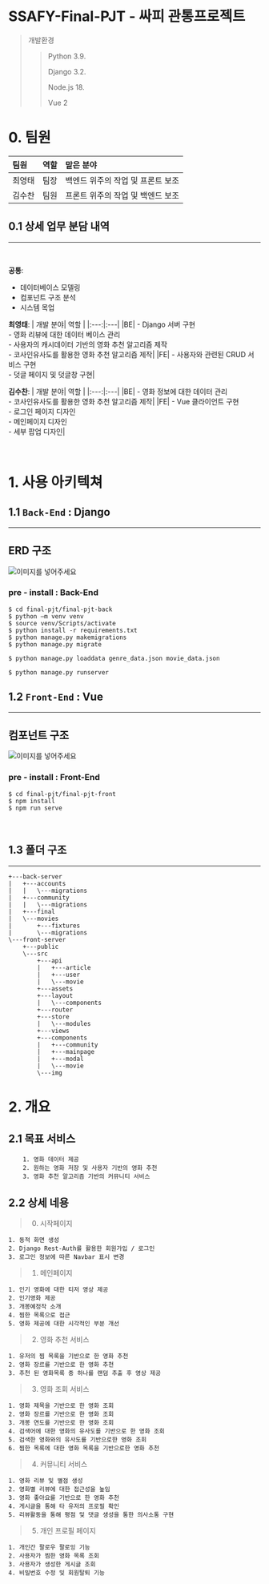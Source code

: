 # SSAFY-Final-PJT - 싸피 관통프로젝트

>  개발환경
>
> >Python 3.9.
> >
> > Django 3.2.
> > 
> > Node.js 18.
> >
> > Vue 2

# 0. 팀원

| 팀원| 역할 | 맡은 분야|
|:---|:---|:---|
|최영태|팀장| 백엔드 위주의 작업 및 프론트 보조|
|김수찬|팀원| 프론트 위주의 작업 및 백엔드 보조|

## 0.1 상세 업무 분담 내역
---
<br>

**공통**: 
- 데이터베이스 모델링 
- 컴포넌트 구조 분석
- 시스템 목업

**최영태**: 
| 개발 분야| 역할 |
|:---:|:---|
|BE| - Django 서버 구현<br> - 영화 리뷰에 대한 데이터 베이스 관리<br> - 사용자의 캐시데이터 기반의 영화 추천 알고리즘 제작 <br> - 코사인유사도를 활용한 영화 추천 알고리즘 제작|
|FE| - 사용자와 관련된 CRUD 서비스 구현<br> - 덧글 페이지 및 덧글창 구현|

**김수찬**:
| 개발 분야| 역할 |
|:---:|:---|
|BE| - 영화 정보에 대한 데이터 관리<br> - 코사인유사도를 활용한 영화 추천 알고리즘 제작|
|FE| - Vue 클라이언트 구현 <br> - 로그인 페이지 디자인<br> - 메인페이지 디자인 <br> - 세부 팝업 디자인|

<br>

# 1. 사용 아키텍쳐 
## 1.1 `Back-End` : Django
---
## ERD 구조
![이미지를 넣어주세요]()
### **pre - install : Back-End** 
```
$ cd final-pjt/final-pjt-back
$ python –m venv venv
$ source venv/Scripts/activate
$ python install -r requirements.txt
$ python manage.py makemigrations
$ python manage.py migrate

$ python manage.py loaddata genre_data.json movie_data.json

$ python manage.py runserver
```

## 1.2 `Front-End` : Vue
---
## 컴포넌트 구조
![이미지를 넣어주세요]()

### **pre - install : Front-End** 
```
$ cd final-pjt/final-pjt-front
$ npm install 
$ npm run serve
```

<br>

## 1.3 폴더 구조
---
```
+---back-server
|   +---accounts
|   |   \---migrations
|   +---community
|   |   \---migrations
|   +---final
|   \---movies
|       +---fixtures
|       \---migrations
\---front-server
    +---public
    \---src
        +---api
        |   +---article
        |   +---user
        |   \---movie
        +---assets
        +---layout
        |   \---components
        +---router
        +---store
        |   \---modules
        +---views
        +---components
        |   +---community
        |   +---mainpage
        |   +---modal
        |   \---movie
        \---img
```

# 2. 개요

## 2.1 목표 서비스
```
    1. 영화 데이터 제공 
    2. 원하는 영화 저장 및 사용자 기반의 영화 추천
    3. 영화 추천 알고리즘 기반의 커뮤니티 서비스 
```
## 2.2 상세 네용
> 0. 시작페이지
```
1. 동적 화면 생성
2. Django Rest-Auth를 활용한 회원가입 / 로그인
3. 로그인 정보에 따른 Navbar 표시 변경
```

> 1. 메인페이지
```
1. 인기 영화에 대한 티저 영상 제공
2. 인기영화 제공
3. 개봉예정작 소개
4. 찜한 목록으로 접근
5. 영화 제공에 대한 시각적인 부분 개선
```

> 2. 영화 추천 서비스
```
1. 유저의 찜 목록을 기반으로 한 영화 추천
2. 영화 장르를 기반으로 한 영화 추천
3. 추천 된 영화목록 중 하나를 랜덤 추출 후 영상 제공
```

> 3. 영화 조회 서비스
```
1. 영화 제목을 기반으로 한 영화 조회
2. 영화 장르를 기반으로 한 영화 조회
3. 개봉 연도를 기반으로 한 영화 조회
4. 검색어에 대한 영화의 유사도를 기반으로 한 영화 조회
5. 검색한 영화와의 유사도를 기반으로한 영화 조회
6. 찜한 목록에 대한 영화 목록을 기반으로한 영화 추천
```

> 4. 커뮤니티 서비스
```
1. 영화 리뷰 및 별점 생성
2. 영화별 리뷰에 대한 접근성을 높임
3. 영화 좋아요를 기반으로 한 영화 추천  
4. 게시글을 통해 타 유저의 프로필 확인
5. 리뷰활동을 통해 평점 및 댓글 생성을 통한 의사소통 구현
```

> 5. 개인 프로필 페이지
```
1. 개인간 팔로우 팔로잉 기능
2. 사용자가 찜한 영화 목록 조회
3. 사용자가 생성한 게시글 조회
4. 비밀번호 수정 및 회원탈퇴 기능
```